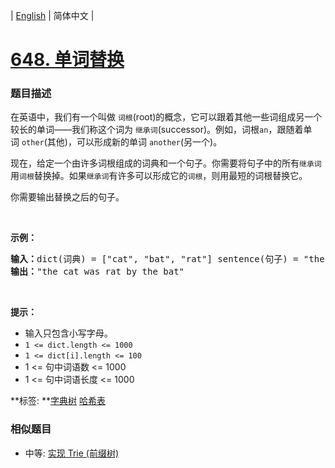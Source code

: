 | [English](README_EN.md) | 简体中文 |

# [648. 单词替换](https://leetcode-cn.com/problems/replace-words)
 ### 题目描述
<p>在英语中，我们有一个叫做&nbsp;<code>词根</code>(root)的概念，它可以跟着其他一些词组成另一个较长的单词&mdash;&mdash;我们称这个词为&nbsp;<code>继承词</code>(successor)。例如，词根<code>an</code>，跟随着单词&nbsp;<code>other</code>(其他)，可以形成新的单词&nbsp;<code>another</code>(另一个)。</p>

<p>现在，给定一个由许多词根组成的词典和一个句子。你需要将句子中的所有<code>继承词</code>用<code>词根</code>替换掉。如果<code>继承词</code>有许多可以形成它的<code>词根</code>，则用最短的词根替换它。</p>

<p>你需要输出替换之后的句子。</p>

<p>&nbsp;</p>

<p><strong>示例：</strong></p>

<pre><strong>输入：</strong>dict(词典) = [&quot;cat&quot;, &quot;bat&quot;, &quot;rat&quot;] sentence(句子) = &quot;the cattle was rattled by the battery&quot;
<strong>输出：</strong>&quot;the cat was rat by the bat&quot;
</pre>

<p>&nbsp;</p>

<p><strong>提示：</strong></p>

<ul>
	<li>输入只包含小写字母。</li>
	<li><code>1 &lt;= dict.length&nbsp;&lt;= 1000</code></li>
	<li><code>1 &lt;= dict[i].length &lt;= 100</code></li>
	<li>1 &lt;= 句中词语数 &lt;= 1000</li>
	<li>1 &lt;= 句中词语长度 &lt;= 1000</li>
</ul>

**标签:	**[字典树](https://leetcode-cn.com/tag/trie) [哈希表](https://leetcode-cn.com/tag/hash-table) 
 ### 相似题目
- 中等:	[实现 Trie (前缀树)](https://leetcode-cn.com/problems/implement-trie-prefix-tree) 
